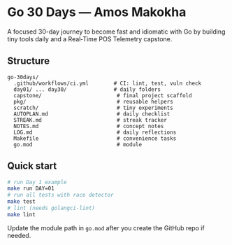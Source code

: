# Go 30 Days — Amos Makokha

A focused 30-day journey to become fast and idiomatic with Go by building tiny tools daily and a Real‑Time POS Telemetry capstone.

## Structure
```
go-30days/
  .github/workflows/ci.yml        # CI: lint, test, vuln check
  day01/ ... day30/               # daily folders
  capstone/                        # final project scaffold
  pkg/                             # reusable helpers
  scratch/                         # tiny experiments
  AUTOPLAN.md                      # daily checklist
  STREAK.md                        # streak tracker
  NOTES.md                         # concept notes
  LOG.md                           # daily reflections
  Makefile                         # convenience tasks
  go.mod                           # module
```
## Quick start
```bash
# run Day 1 example
make run DAY=01
# run all tests with race detector
make test
# lint (needs golangci-lint)
make lint
```
Update the module path in `go.mod` after you create the GitHub repo if needed.
